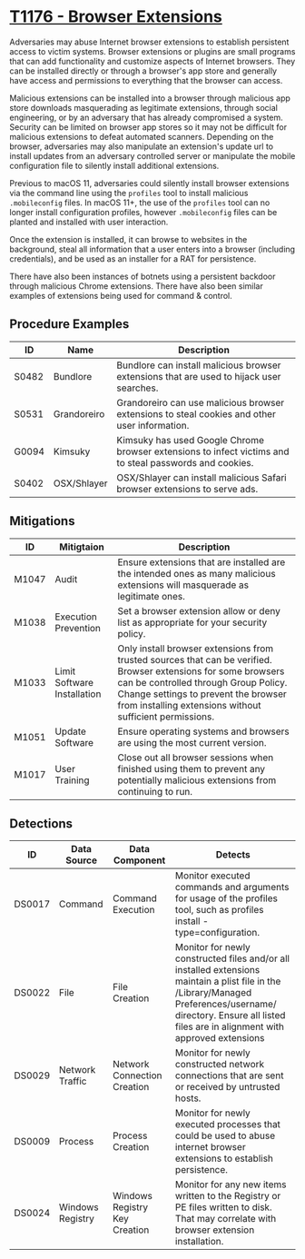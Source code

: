 # [T1176 - Browser Extensions](https://attack.mitre.org/techniques/T1176/)
Adversaries may abuse Internet browser extensions to establish persistent access to victim systems. Browser extensions or plugins
are small programs that can add functionality and customize aspects of Internet browsers. They can be installed directly or through
a browser's app store and generally have access and permissions to everything that the browser can access.

Malicious extensions can be installed into a browser through malicious app store downloads masquerading as legitimate extensions, 
through social engineering, or by an adversary that has already compromised a system. Security can be limited on browser app stores 
so it may not be difficult for malicious extensions to defeat automated scanners. Depending on the browser, adversaries may also 
manipulate an extension's update url to install updates from an adversary controlled server or manipulate the mobile configuration 
file to silently install additional extensions.

Previous to macOS 11, adversaries could silently install browser extensions via the command line using the `profiles` tool to install 
malicious `.mobileconfig` files. In macOS 11+, the use of the `profiles` tool can no longer install configuration profiles, however 
`.mobileconfig` files can be planted and installed with user interaction.

Once the extension is installed, it can browse to websites in the background, steal all information that a user enters into a browser 
(including credentials), and be used as an installer for a RAT for persistence.

There have also been instances of botnets using a persistent backdoor through malicious Chrome extensions. There have also been similar 
examples of extensions being used for command & control.

## Procedure Examples
|ID|Name|Description|
|--|----|-----------|
|S0482|Bundlore|Bundlore can install malicious browser extensions that are used to hijack user searches.|
|S0531|Grandoreiro|Grandoreiro can use malicious browser extensions to steal cookies and other user information.|
|G0094|Kimsuky|Kimsuky has used Google Chrome browser extensions to infect victims and to steal passwords and cookies.|
|S0402|OSX/Shlayer|OSX/Shlayer can install malicious Safari browser extensions to serve ads.|
## Mitigations
|ID|Mitigtaion|Description|
|--|----------|-----------|
|M1047|Audit|Ensure extensions that are installed are the intended ones as many malicious extensions will masquerade as legitimate ones.|
|M1038|Execution Prevention|Set a browser extension allow or deny list as appropriate for your security policy.|
|M1033|Limit Software Installation|Only install browser extensions from trusted sources that can be verified. Browser extensions for some browsers can be controlled through Group Policy. Change settings to prevent the browser from installing extensions without sufficient permissions.|
|M1051|Update Software|Ensure operating systems and browsers are using the most current version.|
|M1017|User Training|Close out all browser sessions when finished using them to prevent any potentially malicious extensions from continuing to run.|
## Detections
|ID|Data Source|Data Component|Detects|
|--|-----------|--------------|-------|
|DS0017|Command|Command Execution|Monitor executed commands and arguments for usage of the profiles tool, such as profiles install -type=configuration.|
|DS0022|File|File Creation|Monitor for newly constructed files and/or all installed extensions maintain a plist file in the /Library/Managed Preferences/username/ directory. Ensure all listed files are in alignment with approved extensions|
|DS0029|Network Traffic|Network Connection Creation|Monitor for newly constructed network connections that are sent or received by untrusted hosts.|
|DS0009|Process|Process Creation|Monitor for newly executed processes that could be used to abuse internet browser extensions to establish persistence.|
|DS0024|Windows Registry|Windows Registry Key Creation|Monitor for any new items written to the Registry or PE files written to disk. That may correlate with browser extension installation.|
